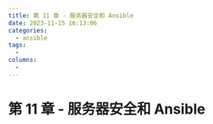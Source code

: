 ```yaml
---
title: 第 11 章 - 服务器安全和 Ansible
date: 2023-11-15 16:13:06
categories:
  - ansible
tags:
  - 
columns:
  - 
---
```

# 第 11 章 - 服务器安全和 Ansible
